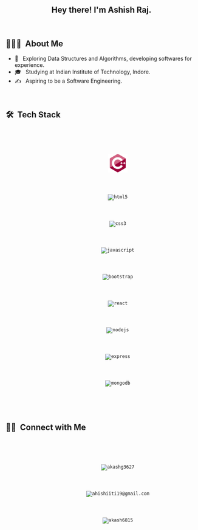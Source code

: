 
<h2 align="center"> Hey there! I'm Ashish Raj.</h2>

<br />

 ## 👨🏻‍💻 &nbsp;About Me

- 🤔 &nbsp; Exploring Data Structures and Algorithms, developing softwares for experience.
- 🎓 &nbsp; Studying at Indian Institute of Technology, Indore.
- ✍️ &nbsp; Aspiring to be a Software Engineering.

<br />

<h2> 🛠 &nbsp;Tech Stack</h2>
  
<br />
<p align="center" >
  <code>
		<a style="text-decoration: none" href="https://developer.mozilla.org/en-US/docs/Web/JavaScript" target="_blank">
			<img
				src="https://raw.githubusercontent.com/devicons/devicon/master/icons/cplusplus/cplusplus-original.svg"
				alt="javascript"
				width="50"
				height="50"
			/>
		</a>
	</code>
	<code>
		<a style="text-decoration: none" href="https://www.w3schools.com/html/" target="_blank">
			<img
				src="https://www.vectorlogo.zone/logos/w3_html5/w3_html5-icon.svg"
				alt="html5"
				width="50"
				height="50"
			/>
		</a>
	</code>
	<code>
		<a style="text-decoration: none" href="https://www.w3schools.com/css/" target="_blank">
			<img
				src="https://www.vectorlogo.zone/logos/netlifyapp_watercss/netlifyapp_watercss-ar21.svg"
				alt="css3"
				width="50"
				height="50"
			/>
		</a>
	</code>
	<code>
		<a style="text-decoration: none" href="https://developer.mozilla.org/en-US/docs/Web/JavaScript" target="_blank">
			<img
				src="https://www.vectorlogo.zone/logos/javascript/javascript-icon.svg"
				alt="javascript"
				width="50"
				height="50"
			/>
		</a>
	</code>
	<code>
		<a style="text-decoration: none" href="https://getbootstrap.com" target="_blank">
			<img
				src="https://www.vectorlogo.zone/logos/getbootstrap/getbootstrap-icon.svg"
				alt="bootstrap"
				width="50"
				height="50"
			/>
		</a>
	</code>
	<code>
		<a style="text-decoration: none" href="https://reactjs.org/" target="_blank">
			<img src="https://www.vectorlogo.zone/logos/reactjs/reactjs-icon.svg" alt="react" width="50"
				height="50" />
		</a>
	</code>
	<code>
		<a style="text-decoration: none" href="https://nodejs.org" target="_blank">
			<img src="https://www.vectorlogo.zone/logos/nodejs/nodejs-icon.svg" alt="nodejs" width="50"
				height="50" />
		</a>
	</code>
	<code>
		<a style="text-decoration: none" href="https://expressjs.com" target="_blank">
			<img
				src="https://www.vectorlogo.zone/logos/expressjs/expressjs-icon.svg"
				alt="express"
				width="50"
				height="50"
			/>
		</a>
	</code>
	<code>
		<a style="text-decoration: none" href="https://www.mongodb.com/" target="_blank">
			<img
				src="https://www.vectorlogo.zone/logos/mongodb/mongodb-icon.svg"
				alt="mongodb"
				width="50"
				height="50"
			/>
		</a>
	</code>
	
</p>

<br/>

<h2> 🤝🏻 &nbsp;Connect with Me </h2>

<br />

<p align="center">
	<code>
		<a style="text-decoration: none" href="https://www.linkedin.com/in/ashish-raj-0714151a8/" target="_blank">
			<img
				src="https://www.vectorlogo.zone/logos/linkedin/linkedin-icon.svg"
				alt="akashg3627"
				height="40"
				width="40"
			/>
		</a>
	</code>
	<code>
		<a style="text-decoration: none" href="mailto:ahishiiti19@gmail.com" target="_blank">
			<img
				src="https://www.vectorlogo.zone/logos/gmail/gmail-icon.svg"
				alt="ahishiiti19@gmail.com"
				height="40"
				width="40"
			/>
		</a>
	</code>  
  <code>
		<a style="text-decoration: none" href="https://www.instagram.com/ashish_r_19/" target="_blank">
			<img
				src="https://www.vectorlogo.zone/logos/instagram/instagram-icon.svg"
				alt="akash6815"
				height="40"
				width="40"
			/>
		</a>
	</code>
</p>
<br />

